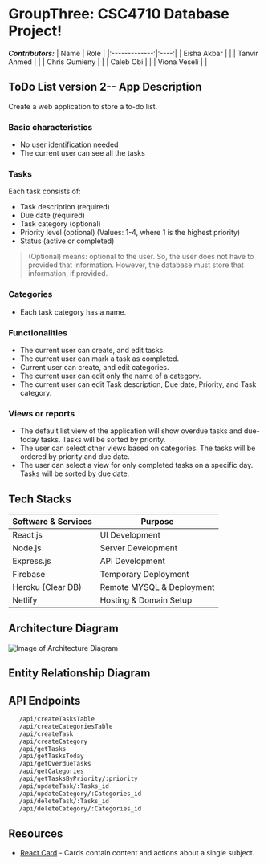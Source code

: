 # GroupThree: CSC4710 Database Project!

**_Contributors:_** 
|      Name     | Role |
|:-------------:|:----:|
|  Eisha Akbar  |      |
|  Tanvir Ahmed |      |
| Chris Gumieny |      |
|   Caleb Obi   |      |
|  Viona Veseli |      |

## ToDo List version 2-- App Description
Create a web application to store a to-do list.

### Basic characteristics
- No user identification needed 
- The current user can see all the tasks

### Tasks
Each task consists of:
- Task description (required)
- Due date (required)
- Task category (optional)
- Priority level (optional) (Values: 1-4, where 1 is the highest priority)
- Status (active or completed)
> (Optional) means: optional to the user. So, the user does not have to provided that information. However, the database must store that information, if provided.

### Categories
- Each task category has a name.

### Functionalities
-	The current user can create, and edit tasks.
-	The current user can mark a task as completed.
-	Current user can create, and edit categories. 
-	The current user can edit only the name of a category.
-	The current user can edit Task description, Due date, Priority, and Task category.

### Views or reports
-	The default list view of the application will show overdue tasks and due-today tasks. Tasks will be sorted by priority.
-	The user can select other views based on categories. The tasks will be ordered by priority and due date.
-	The user can select a view for only completed tasks on a specific day. Tasks will be sorted by due date.

## Tech Stacks
| Software & Services | Purpose |
| ------ | ------ |
| React.js | UI Development |
| Node.js | Server Development |
| Express.js | API Development |
| Firebase | Temporary Deployment |
| Heroku (Clear DB) | Remote MYSQL & Deployment |
| Netlify | Hosting & Domain Setup |

## Architecture Diagram
![Image of Architecture Diagram](https://user-images.githubusercontent.com/82237730/142081881-732fc3bc-afa9-4136-b7bb-ae82a67a6e5e.png)

## Entity Relationship Diagram

## API Endpoints
```sh
   /api/createTasksTable
   /api/createCategoriesTable
   /api/createTask
   /api/createCategory
   /api/getTasks
   /api/getTasksToday
   /api/getOverdueTasks
   /api/getCategories
   /api/getTasksByPriority/:priority
   /api/updateTask/:Tasks_id
   /api/updateCategory/:Categories_id
   /api/deleteTask/:Tasks_id
   /api/deleteCategory/:Categories_id
   ```   
## Resources
- [React Card](https://mui.com/components/cards/) - Cards contain content and actions about a single subject.

